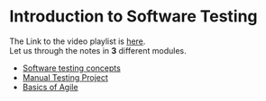 # Introduction to Software Testing

The Link to the video playlist is [here](https://youtube.com/playlist?list=PLUDwpEzHYYLseflPNg0bUKfLmAbO2JnE9&si=rkRZTPaV8q_7f4Jl).  
Let us through the notes in **3** different modules.
- <a href="/Software Testing Concepts/README.md">Software testing concepts</a>
- <a href="/Manual Testing Project/README.md">Manual Testing Project</a>
- <a href="/Basics of Agile/README.md">Basics of Agile</a>